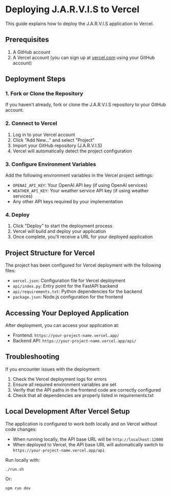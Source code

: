 # Deploying J.A.R.V.I.S to Vercel

This guide explains how to deploy the J.A.R.V.I.S application to Vercel.

## Prerequisites

1. A GitHub account
2. A Vercel account (you can sign up at [vercel.com](https://vercel.com) using your GitHub account)

## Deployment Steps

### 1. Fork or Clone the Repository

If you haven't already, fork or clone the J.A.R.V.I.S repository to your GitHub account.

### 2. Connect to Vercel

1. Log in to your Vercel account
2. Click "Add New..." and select "Project"
3. Import your GitHub repository (J.A.R.V.I.S)
4. Vercel will automatically detect the project configuration

### 3. Configure Environment Variables

Add the following environment variables in the Vercel project settings:

- `OPENAI_API_KEY`: Your OpenAI API key (if using OpenAI services)
- `WEATHER_API_KEY`: Your weather service API key (if using weather services)
- Any other API keys required by your implementation

### 4. Deploy

1. Click "Deploy" to start the deployment process
2. Vercel will build and deploy your application
3. Once complete, you'll receive a URL for your deployed application

## Project Structure for Vercel

The project has been configured for Vercel deployment with the following files:

- `vercel.json`: Configuration file for Vercel deployment
- `api/index.py`: Entry point for the FastAPI backend
- `api/requirements.txt`: Python dependencies for the backend
- `package.json`: Node.js configuration for the frontend

## Accessing Your Deployed Application

After deployment, you can access your application at:

- Frontend: `https://your-project-name.vercel.app/`
- Backend API: `https://your-project-name.vercel.app/api/`

## Troubleshooting

If you encounter issues with the deployment:

1. Check the Vercel deployment logs for errors
2. Ensure all required environment variables are set
3. Verify that the API paths in the frontend code are correctly configured
4. Check that all dependencies are properly listed in requirements.txt

## Local Development After Vercel Setup

The application is configured to work both locally and on Vercel without code changes:

- When running locally, the API base URL will be `http://localhost:12000`
- When deployed to Vercel, the API base URL will automatically switch to `https://your-project-name.vercel.app/api`

Run locally with:

```bash
./run.sh
```

Or:

```bash
npm run dev
```